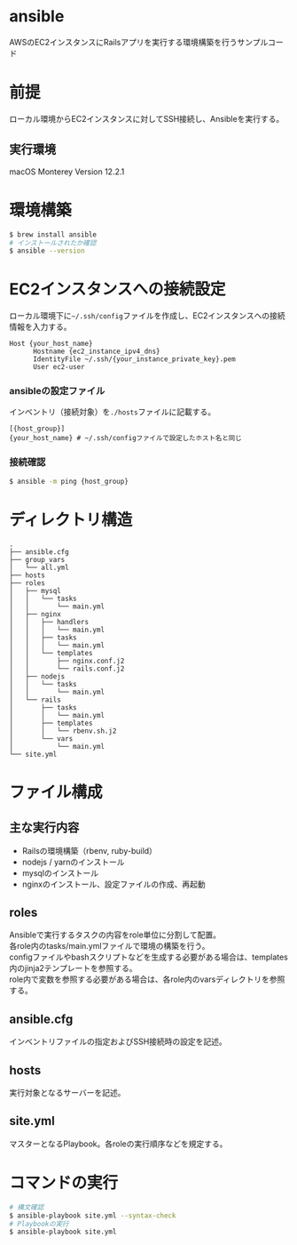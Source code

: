 # ansible
AWSのEC2インスタンスにRailsアプリを実行する環境構築を行うサンプルコード
# 前提
ローカル環境からEC2インスタンスに対してSSH接続し、Ansibleを実行する。
## 実行環境
macOS Monterey Version 12.2.1
# 環境構築
```bash
$ brew install ansible
# インストールされたか確認
$ ansible --version
```
# EC2インスタンスへの接続設定
ローカル環境下に`~/.ssh/config`ファイルを作成し、EC2インスタンスへの接続情報を入力する。
```
Host {your_host_name}
      Hostname {ec2_instance_ipv4_dns}
      IdentityFile ~/.ssh/{your_instance_private_key}.pem
      User ec2-user
```
### ansibleの設定ファイル
インベントリ（接続対象）を`./hosts`ファイルに記載する。
```
[{host_group}]
{your_host_name} # ~/.ssh/configファイルで設定したホスト名と同じ
```
### 接続確認
```bash
$ ansible -m ping {host_group}
```
# ディレクトリ構造
```
.
├── ansible.cfg
├── group_vars
│   └── all.yml
├── hosts
├── roles
│   ├── mysql
│   │   └── tasks
│   │       └── main.yml
│   ├── nginx
│   │   ├── handlers
│   │   │   └── main.yml
│   │   ├── tasks
│   │   │   └── main.yml
│   │   └── templates
│   │       ├── nginx.conf.j2
│   │       └── rails.conf.j2
│   ├── nodejs
│   │   └── tasks
│   │       └── main.yml
│   └── rails
│       ├── tasks
│       │   └── main.yml
│       ├── templates
│       │   └── rbenv.sh.j2
│       └── vars
│           └── main.yml
└── site.yml
```
# ファイル構成
## 主な実行内容
- Railsの環境構築（rbenv, ruby-build）
- nodejs / yarnのインストール
- mysqlのインストール
- nginxのインストール、設定ファイルの作成、再起動
## roles
Ansibleで実行するタスクの内容をrole単位に分割して配置。<br>
各role内のtasks/main.ymlファイルで環境の構築を行う。<br>
configファイルやbashスクリプトなどを生成する必要がある場合は、templates内のjinja2テンプレートを参照する。<br>
role内で変数を参照する必要がある場合は、各role内のvarsディレクトリを参照する。
## ansible.cfg
インベントリファイルの指定およびSSH接続時の設定を記述。
## hosts
実行対象となるサーバーを記述。
## site.yml
マスターとなるPlaybook。各roleの実行順序などを規定する。
# コマンドの実行
```bash
# 構文確認
$ ansible-playbook site.yml --syntax-check
# Playbookの実行
$ ansible-playbook site.yml
```
